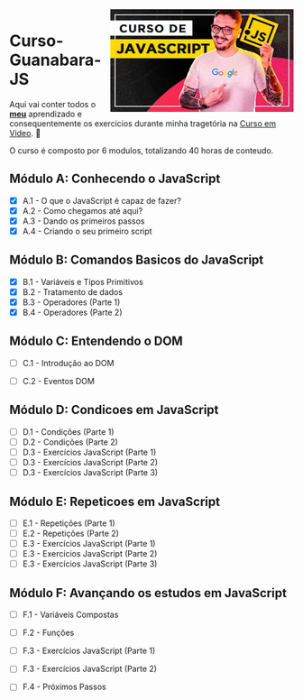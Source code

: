 <img src = "/Arquivos-Extras/guanabarajs.jpg" width = "325px" align = "right">

# Curso-Guanabara-JS

Aqui vai conter todos o __[meu](https://www.linkedin.com/in/khallyl-reis-fonseca/)__ aprendizado e consequentemente os exercicios durante minha tragetória na [Curso em Video](https://www.cursoemvideo.com/). :rocket:

O curso é composto por 6 modulos, totalizando 40 horas de conteudo.

## Módulo A: Conhecendo o JavaScript

- [x] A.1 - O que o JavaScript é capaz de fazer?
- [x] A.2 - Como chegamos até aqui?
- [x] A.3 - Dando os primeiros passos
- [x] A.4 - Criando o seu primeiro script

## Módulo B: Comandos Basicos do JavaScript

- [x] B.1 - Variáveis e Tipos Primitivos
- [x] B.2 - Tratamento de dados
- [x] B.3 - Operadores (Parte 1)
- [x] B.4 - Operadores (Parte 2)

## Módulo C: Entendendo o DOM

- [ ] C.1 - Introdução ao DOM
- [ ] C.2 - Eventos DOM


## Módulo D: Condicoes em JavaScript

- [ ] D.1 - Condições (Parte 1)
- [ ] D.2 - Condições (Parte 2)
- [ ] D.3 - Exercícios JavaScript (Parte 1)
- [ ] D.3 - Exercícios JavaScript (Parte 2)
- [ ] D.3 - Exercícios JavaScript (Parte 3)

## Módulo E: Repeticoes em JavaScript

- [ ] E.1 - Repetições (Parte 1)
- [ ] E.2 - Repetições (Parte 2)
- [ ] E.3 - Exercícios JavaScript (Parte 1)
- [ ] E.3 - Exercícios JavaScript (Parte 2)
- [ ] E.3 - Exercícios JavaScript (Parte 3)

## Módulo F: Avançando os estudos em JavaScript

- [ ] F.1 - Variáveis Compostas
- [ ] F.2 - Funções
- [ ] F.3 - Exercícios JavaScript (Parte 1)
- [ ] F.3 - Exercícios JavaScript (Parte 2)
- [ ] F.4 - Próximos Passos




